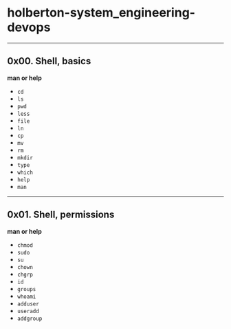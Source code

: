 # holberton-system_engineering-devops  
   
---   
   
## 0x00. Shell, basics    

**man or help**  

- `cd`  
- `ls`  
- `pwd`  
- `less`  
- `file`  
- `ln`  
- `cp`  
- `mv`  
- `rm`  
- `mkdir`  
- `type`  
- `which`  
- `help`  
- `man`  
   
---   
   
##  0x01. Shell, permissions  
   
**man or help**   
   
- `chmod`  
- `sudo`  
- `su`  
- `chown`  
- `chgrp`  
- `id`  
- `groups`  
- `whoami`  
- `adduser`  
- `useradd`  
- `addgroup`  
   

